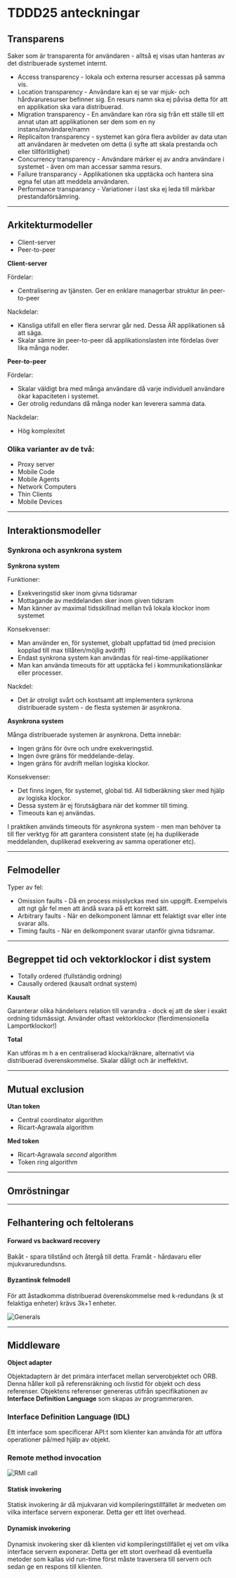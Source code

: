 # TDDD25 anteckningar

## Transparens

Saker som är transparenta för användaren - alltså ej visas utan hanteras av det distribuerade systemet internt.

- Access transparency - lokala och externa resurser accessas på samma vis. 
- Location transparency - Användare kan ej se var mjuk- och hårdvaruresurser befinner sig. En resurs namn ska ej påvisa detta för att en applikation ska vara distribuerad. 
- Migration transparency - En användare kan röra sig från ett ställe till ett annat utan att applikationen ser dem som en ny instans/användare/namn
- Replicaiton transparency - systemet kan göra flera avbilder av data utan att användaren är medveten om detta (i syfte att skala prestanda och eller tillförlitlighet)
- Concurrency transparency - Användare märker ej av andra användare i systemet - även om man accessar samma resurs. 
- Failure transparancy - Applikationen ska upptäcka och hantera sina egna fel utan att meddela användaren.
- Performance transparancy - Variationer i last ska ej leda till märkbar prestandaförsämring. 

----------------

## Arkitekturmodeller

- Client-server
- Peer-to-peer

**Client-server**

Fördelar:

- Centralisering av tjänsten. Ger en enklare managerbar struktur än peer-to-peer

Nackdelar:

- Känsliga utifall en eller flera servrar går ned. Dessa ÄR applikationen så att säga. 
- Skalar sämre än peer-to-peer då applikationslasten inte fördelas över lika många noder.

**Peer-to-peer**

Fördelar:

- Skalar väldigt bra med många användare då varje individuell användare ökar kapaciteten i systemet. 
- Ger otrolig redundans då många noder kan leverera samma data. 

Nackdelar: 

- Hög komplexitet

### Olika varianter av de två:

- Proxy server
- Mobile Code
- Mobile Agents
- Network Computers
- Thin Clients
- Mobile Devices

----------------

## Interaktionsmodeller

### Synkrona och asynkrona system

**Synkrona system**

Funktioner:

- Exekveringstid sker inom givna tidsramar
- Mottagande av meddelanden sker inom given tidsram
- Man känner av maximal tidsskillnad mellan två lokala klockor inom systemet

Konsekvenser:

- Man använder en, för systemet, globalt uppfattad tid (med precision kopplad till max tillåten/möjlig avdrift)
- Endast synkrona system kan användas för real-time-applikationer
- Man kan använda timeouts för att upptäcka fel i kommunikationslänkar eller processer. 

Nackdel: 

- Det är otroligt svårt och kostsamt att implementera synkrona distribuerade system - de flesta systemen är asynkrona. 

**Asynkrona system**

Många distribuerade systemen är asynkrona. Detta innebär:

- Ingen gräns för övre och undre exekveringstid.
- Ingen övre gräns för meddelande-delay.
- Ingen gräns för avdrift mellan logiska klockor.

Konsekvenser:

- Det finns ingen, för systemet, global tid. All tidberäkning sker med hjälp av logiska klockor. 
- Dessa system är ej förutsägbara när det kommer till timing. 
- Timeouts kan ej användas.

I praktiken används timeouts för asynkrona system - men man behöver ta till fler verktyg för att garantera consistent state (ej ha duplikerade meddelanden, duplikerad exekvering av samma operationer etc). 

----------------

## Felmodeller

Typer av fel: 

- Omission faults - Då en process misslyckas med sin uppgift. Exempelvis att ngt går fel men att ändå svara på ett korrekt sätt. 
- Arbitrary faults - När en delkomponent lämnar ett felaktigt svar eller inte svarar alls. 
- Timing faults - När en delkomponent svarar utanför givna tidsramar.

----------------

## Begreppet tid och vektorklockor i dist system

- Totally ordered (fullständig ordning)
- Causally ordered (kausalt ordnat system)

**Kausalt**

Garanterar olika händelsers relation till varandra - dock ej att de sker i exakt ordning tidsmässigt. Använder oftast vektorklockor (flerdimensionella Lamportklockor!)

**Total**

Kan utföras m h a en centraliserad klocka/räknare, alternativt via distribuerad överenskommelse. Skalar dåligt och är ineffektivt. 


----------------

## Mutual exclusion

**Utan token**

- Central coordinator algorithm
- Ricart-Agrawala algorithm

**Med token**

- Ricart-Agrawala *second* algorithm
- Token ring algorithm


----------------


## Omröstningar


----------------

## Felhantering och feltolerans

#### Forward vs backward recovery

Bakåt - spara tillstånd och återgå till detta.
Framåt - hårdavaru eller mjukvaruredundsns.

#### Byzantinsk felmodell

För att åstadkomma distribuerad överenskommelse med k-redundans (k st felaktiga enheter) krävs 3k+1 enheter. 

![Generals](byzantine_4.png)

----------------

## Middleware

**Object adapter**

Objektadaptern är det primära interfacet mellan serverobjektet och ORB. Denna håller koll på referensräkning och livstid för objekt och dess referenser. Objektens referenser genereras utifrån specifikationen av **Interface Definition Language** som skapas av programmeraren. 

### Interface Definition Language (IDL)

Ett interface som specificerar API:t som klienter kan använda för att utföra operationer på/med hjälp av objekt.

### Remote method invocation 

![RMI call](rmi_call.png)

#### Statisk invokering

Statisk invokering är då mjukvaran vid kompileringstillfället är medveten om vilka interface servern exponerar. Detta ger ett litet overhead. 

#### Dynamisk invokering

Dynamisk invokering sker då klienten vid kompileringstillfället ej vet om vilka interface servern exponerar. Detta ger ett stort overhead då eventuella metoder som kallas vid run-time först måste traversera till servern och sedan ge en respons till klienten. 